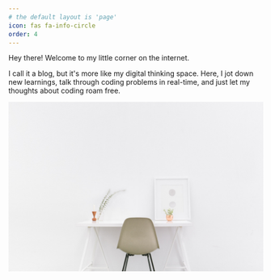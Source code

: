 ```yaml
---
# the default layout is 'page'
icon: fas fa-info-circle
order: 4
---
```


Hey there! Welcome to my little corner on the internet.

I call it a blog, but it's more like my digital thinking space. Here, I jot down new learnings, talk through coding problems in real-time, and just let my thoughts about coding roam free.

![workspace](../assets/images/workspace.jpg)
